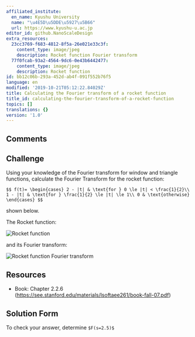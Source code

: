 ```yaml
---
affiliated_institute:
  en_name: Kyushu University
  name: "\u4E5D\u5DDE\u5927\u5B66"
  url: https://www.kyushu-u.ac.jp
editor_id: github.NanoScaleDesign
extra_resources:
  23cc3769-f683-4812-8f5a-26e021e33c3f:
    content_type: image/jpeg
    description: Rocket function Fourier transform
  77f0fcab-93a2-4564-9dc6-0e43b6442477:
    content_type: image/jpeg
    description: Rocket function
id: bb12c06b-293a-452d-ab4f-091f552b76f5
language: en
modified: '2019-10-21T05:12:22.84029Z'
title: Calculating the Fourier transform of a rocket function
title_id: calculating-the-fourier-transform-of-a-rocket-function
topics: []
translations: {}
version: '1.0'
---
```


## Comments



## Challenge
Using your knowledge of the Fourier transform for window and triangle functions, calculate the Fourier Transform for the rocket function:

`$$
    f(t)=
    \begin{cases}
        2 - |t| & \text{for } 0 \le |t| < \frac{1}{2}\\
        1 - |t| & \text{for } \frac{1}{2} \le |t| \le 1\\
        0 & \text{otherwise}
    \end{cases}
$$`
    
shown below.

The Rocket function:

![Rocket function](/api/v0/teachers/github.NanoScaleDesign/resources/public/77f0fcab-93a2-4564-9dc6-0e43b6442477.jpeg/77f0fcab-93a2-4564-9dc6-0e43b6442477.jpeg)

and its Fourier transform:

![Rocket function Fourier transform](/api/v0/teachers/github.NanoScaleDesign/resources/public/23cc3769-f683-4812-8f5a-26e021e33c3f.jpeg/23cc3769-f683-4812-8f5a-26e021e33c3f.jpeg)


## Resources
- Book: Chapter 2.2.6 (https://see.stanford.edu/materials/lsoftaee261/book-fall-07.pdf)



## Solution Form
To check your answer, determine `$F(s=2.5)$`



